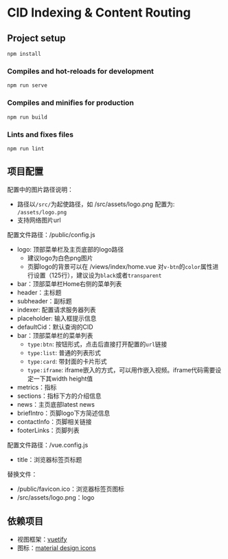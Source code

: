 # CID Indexing & Content Routing

## Project setup
```
npm install
```

### Compiles and hot-reloads for development
```
npm run serve
```

### Compiles and minifies for production
```
npm run build
```

### Lints and fixes files
```
npm run lint
```

## 项目配置
配置中的图片路径说明：
* 路径以`/src/`为起使路径，如 /src/assets/logo.png 配置为: `/assets/logo.png`
* 支持网络图片url

配置文件路径：/public/config.js

* logo: 顶部菜单栏及主页底部的logo路径
  * 建议logo为白色png图片
  * 页脚logo的背景可以在 /views/index/home.vue 对`v-btn`的`color`属性进行设置（125行），建议设为`black`或者`transparent`
* bar：顶部菜单栏Home右侧的菜单列表
* header：主标题
* subheader：副标题
* indexer: 配置请求服务器列表
* placeholder: 输入框提示信息
* defaultCid：默认查询的CID
* bar：顶部菜单栏的菜单列表
  * `type:btn`: 按钮形式，点击后直接打开配置的`url`链接
  * `type:list`: 普通的列表形式
  * `type:card`: 带封面的卡片形式
  * `type:iframe`: iframe嵌入的方式，可以用作嵌入视频。iframe代码需要设定一下其width height值
* metrics：指标
* sections：指标下方的介绍信息
* news：主页底部latest news
* briefIntro：页脚logo下方简述信息
* contactInfo：页脚相关链接
* footerLinks：页脚列表

配置文件路径：/vue.config.js
* title：浏览器标签页标题

替换文件：
* /public/favicon.ico：浏览器标签页图标
* /src/assets/logo.png：logo

## 依赖项目
* 视图框架：[vuetify](https://github.com/vuetifyjs/vuetify)
* 图标：[material design icons](https://github.com/Templarian/MaterialDesign)